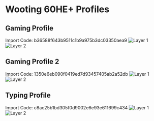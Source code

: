 # Wooting 60HE+ Profiles

## Gaming Profile

Import Code: b36588f643b9511c1b9a975b3dc03350aea9
![Layer 1](https://i.imgur.com/dkmIl5i.png)
![Layer 2](https://i.imgur.com/V7GH6Dd.png)

## Gaming Profile 2

Import Code: 1350e6eb090f0419ed7d93457405ab2a52db
![Layer 1](https://i.imgur.com/qjGTsfb.png)
![Layer 2](https://i.imgur.com/GpZ1dju.png)

## Typing Profile

Import Code: c8ac25b1bd305f0d9002e6e93e611699c434
![Layer 1](https://i.imgur.com/oMVYk6i.png)
![Layer 2](https://i.imgur.com/ir9Cea4.png)